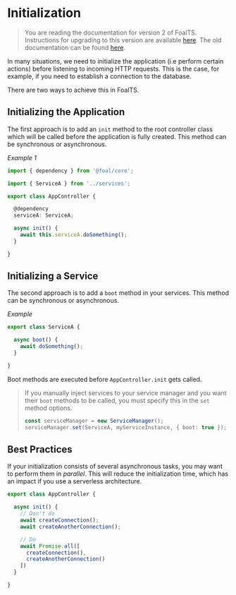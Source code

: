 # Initialization

> You are reading the documentation for version 2 of FoalTS. Instructions for upgrading to this version are available [here](../upgrade-to-v2/index.md). The old documentation can be found [here](https://github.com/FoalTS/foal/tree/v1.x/docs).

In many situations, we need to initialize the application (i.e perform certain actions) before listening to incoming HTTP requests. This is the case, for example, if you need to establish a connection to the database.

There are two ways to achieve this in FoalTS.

## Initializing the Application

The first approach is to add an `init` method to the root controller class which will be called before the application is fully created. This method can be synchronous or asynchronous.

*Example 1*
```typescript
import { dependency } from '@foal/core';

import { ServiceA } from '../services';

export class AppController {

  @dependency
  serviceA: ServiceA;

  async init() {
    await this.serviceA.doSomething();
  }

}
```

## Initializing a Service

The second approach is to add a `boot` method in your services. This method can be synchronous or asynchronous.

*Example*
```typescript
export class ServiceA {

  async boot() {
    await doSomething();
  }

}
```

Boot methods are executed before `AppController.init` gets called.

> If you manually inject services to your service manager and you want their `boot` methods to be called, you must specify this in the `set` method options.
> 
> ```typescript
> const serviceManager = new ServiceManager();
> serviceManager.set(ServiceA, myServiceInstance, { boot: true });
> ```

## Best Practices

If your initialization consists of several asynchronous tasks, you may want to perform them in *parallel*. This will reduce the initialization time, which has an impact if you use a serverless architecture.

```typescript
export class AppController {

  async init() {
    // Don't do
    await createConnection();
    await createAnotherConnection();

    // Do
    await Promise.all([
      createConnection(),
      createAnotherConnection()
    ])
  }

}
```
